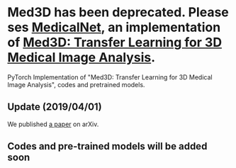 # Med3D has been deprecated. Please ses [MedicalNet](https://github.com/Tencent/MedicalNet), an implementation of [Med3D: Transfer Learning for 3D Medical Image Analysis](https://arxiv.org/abs/1904.00625).
PyTorch Implementation of "Med3D: Transfer Learning for 3D Medical Image Analysis", codes and pretrained models.

## Update (2019/04/01)
We published [a paper](https://arxiv.org/abs/1904.00625) on arXiv.  

## Codes and pre-trained models will be added soon

